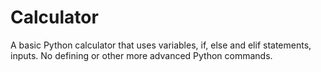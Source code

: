 # Calculator
A basic Python calculator that uses variables, if, else and elif statements, inputs. No defining or other more advanced Python commands.
